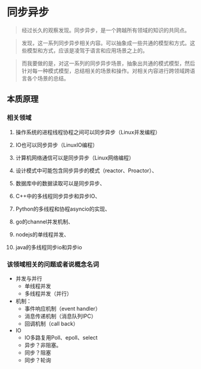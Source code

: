 # 同步异步

> 经过长久的观察发现。同步异步，是一个跨越所有领域的知识的共同点。

> 发现，这一系列同步异步相关内容。可以抽象成一些共通的模型和方式。这些模型和方式，应该是凌驾于语言和应用场景之上的。


> 而我要做的是，对这一系列的同步异步场景，抽象出共通的模式模型，然后针对每一种模式模型，总结相关的场景和操作。对相关内容进行跨领域跨语言各个场景的总结。


## 本质原理
### 相关领域


1. 操作系统的进程线程协程之间可以同步异步（Linux并发编程）
2. IO也可以同步异步（LinuxIO编程）
3. 计算机网络通信可以是同步异步（Linux网络编程）

4. 设计模式中可能包含同步异步的模式（reactor、Proactor）、

5. 数据库中的数据读取可以是同步异步、
6. C++中的多线程同步异步和异步IO、
7. Python的多线程和协程asyncio的实现、
8. go的channel并发机制、
9.  nodejs的单线程并发、
10. java的多线程同步io和异步io


### 该领域相关的问题或者说概念名词


* 并发与并行
  * 单线程并发
  * 多线程并发（并行）
* 机制：
  * 事件响应机制（event handler）
  * 消息传递机制（消息队列IPC）
  * 回调机制（call back） 
* IO
  * IO多路复用Poll、epoll、select
  * 异步？非阻塞。
  * 同步？阻塞
  * 同步？轮询